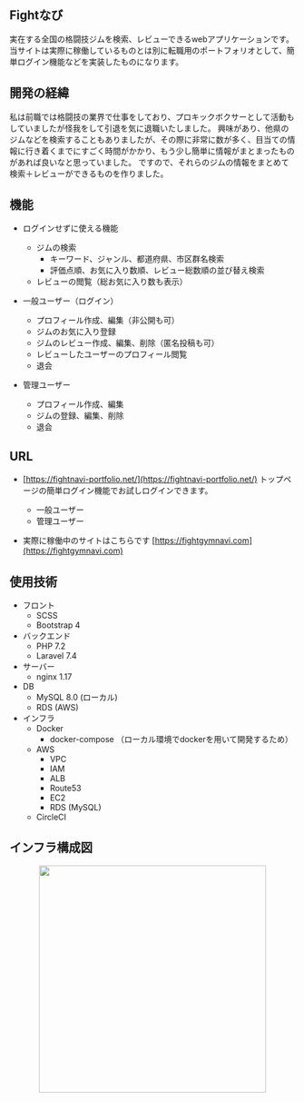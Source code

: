 ## Fightなび

実在する全国の格闘技ジムを検索、レビューできるwebアプリケーションです。
当サイトは実際に稼働しているものとは別に転職用のポートフォリオとして、簡単ログイン機能などを実装したものになります。

## 開発の経緯

私は前職では格闘技の業界で仕事をしており、プロキックボクサーとして活動もしていましたが怪我をして引退を気に退職いたしました。
興味があり、他県のジムなどを検索することもありましたが、その際に非常に数が多く、目当ての情報に行き着くまでにすごく時間がかかり、もう少し簡単に情報がまとまったものがあれば良いなと思っていました。
ですので、それらのジムの情報をまとめて検索＋レビューができるものを作りました。

## 機能
  - ログインせずに使える機能
    - ジムの検索
      - キーワード、ジャンル、都道府県、市区群名検索
      - 評価点順、お気に入り数順、レビュー総数順の並び替え検索
    - レビューの閲覧（総お気に入り数も表示）

  - 一般ユーザー（ログイン）
    - プロフィール作成、編集（非公開も可）
    - ジムのお気に入り登録
    - ジムのレビュー作成、編集、削除（匿名投稿も可）
    - レビューしたユーザーのプロフィール閲覧
    - 退会

  - 管理ユーザー
    - プロフィール作成、編集
    - ジムの登録、編集、削除
    - 退会


## URL

- [https://fightnavi-portfolio.net/](https://fightnavi-portfolio.net/)
トップページの簡単ログイン機能でお試しログインできます。
    - 一般ユーザー
    - 管理ユーザー

- 実際に稼働中のサイトはこちらです [https://fightgymnavi.com](https://fightgymnavi.com)


## 使用技術
- フロント
  - SCSS
  - Bootstrap 4
- バックエンド
  - PHP 7.2
  - Laravel 7.4
- サーバー
  - nginx 1.17
- DB
  - MySQL 8.0 (ローカル)
  - RDS (AWS)
- インフラ
  - Docker
    - docker-compose （ローカル環境でdockerを用いて開発するため）
  - AWS
    - VPC
    - IAM
    - ALB
    - Route53
    - EC2
    - RDS (MySQL)
  - CircleCI

## インフラ構成図
<p align="center"><img src="https://user-images.githubusercontent.com/59963646/84402990-219c5780-ac40-11ea-98bf-124d77ab1d5d.jpg" width="400"></p>
